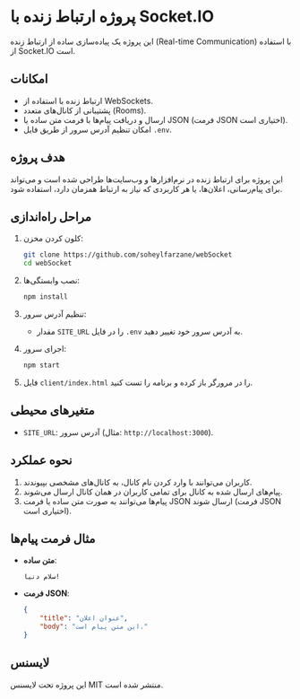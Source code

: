 
# پروژه ارتباط زنده با Socket.IO

این پروژه یک پیاده‌سازی ساده از ارتباط زنده (Real-time Communication) با استفاده از Socket.IO است.

## امکانات
- ارتباط زنده با استفاده از WebSockets.
- پشتیبانی از کانال‌های متعدد (Rooms).
- ارسال و دریافت پیام‌ها با فرمت متن ساده یا JSON (فرمت JSON اختیاری است).
- امکان تنظیم آدرس سرور از طریق فایل `.env`.

## هدف پروژه
این پروژه برای ارتباط زنده در نرم‌افزارها و وب‌سایت‌ها طراحی شده است و می‌تواند برای پیام‌رسانی، اعلان‌ها، یا هر کاربردی که نیاز به ارتباط همزمان دارد، استفاده شود.

## مراحل راه‌اندازی

1. کلون کردن مخزن:
   ```bash
   git clone https://github.com/soheylfarzane/webSocket
   cd webSocket
   ```

2. نصب وابستگی‌ها:
   ```bash
   npm install
   ```

3. تنظیم آدرس سرور:
   - مقدار `SITE_URL` را در فایل `.env` به آدرس سرور خود تغییر دهید.

4. اجرای سرور:
   ```bash
   npm start
   ```

5. فایل `client/index.html` را در مرورگر باز کرده و برنامه را تست کنید.

## متغیرهای محیطی
- `SITE_URL`: آدرس سرور (مثال: `http://localhost:3000`).

## نحوه عملکرد
1. کاربران می‌توانند با وارد کردن نام کانال، به کانال‌های مشخصی بپیوندند.
2. پیام‌های ارسال شده به کانال برای تمامی کاربران در همان کانال ارسال می‌شوند.
3. پیام‌ها می‌توانند به صورت متن ساده یا فرمت JSON ارسال شوند (فرمت JSON اختیاری است).

## مثال فرمت پیام‌ها
- **متن ساده**:
  ```
  سلام دنیا!
  ```

- **فرمت JSON**:
  ```json
  {
      "title": "عنوان اعلان",
      "body": "این متن پیام است."
  }
  ```

## لایسنس
این پروژه تحت لایسنس MIT منتشر شده است.
